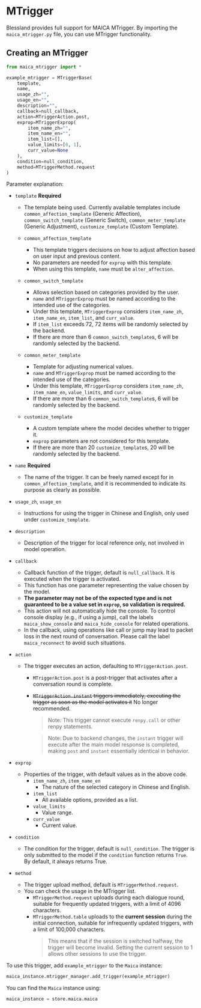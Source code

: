 # MTrigger

Blessland provides full support for MAICA MTrigger. By importing the `maica_mtrigger.py` file, you can use MTrigger functionality.

## Creating an MTrigger

```python
from maica_mtrigger import *

example_mtrigger = MTriggerBase(
    template,
    name,
    usage_zh="",
    usage_en="",
    description="",
    callback=null_callback,
    action=MTriggerAction.post,
    exprop=MTriggerExprop(
        item_name_zh="",
        item_name_en="",
        item_list=[],
        value_limits=[0, 1],
        curr_value=None
    ),
    condition=null_condition,
    method=MTriggerMethod.request
)

```

Parameter explanation:

* `template` **Required**  
  * The template being used. Currently available templates include `common_affection_template` (Generic Affection), `common_switch_template` (Generic Switch), `common_meter_template` (Generic Adjustment), `customize_template` (Custom Template).

  * `common_affection_template`
    * This template triggers decisions on how to adjust affection based on user input and previous content.
    * No parameters are needed for `exprop` with this template.
    * When using this template, `name` must be `alter_affection`.

  * `common_switch_template`
    * Allows selection based on categories provided by the user.
    * `name` and `MTriggerExprop` must be named according to the intended use of the categories.
    * Under this template, `MTriggerExprop` considers `item_name_zh`, `item_name_en`, `item_list`, and `curr_value`.
    * If `item_list` exceeds 72, 72 items will be randomly selected by the backend.
    * If there are more than 6 `common_switch_template`s, 6 will be randomly selected by the backend.

  * `common_meter_template`
    * Template for adjusting numerical values.
    * `name` and `MTriggerExprop` must be named according to the intended use of the categories.
    * Under this template, `MTriggerExprop` considers `item_name_zh`, `item_name_en`, `value_limits`, and `curr_value`.
    * If there are more than 6 `common_switch_template`s, 6 will be randomly selected by the backend.

  * `customize_template`
    * A custom template where the model decides whether to trigger it.
    * `exprop` parameters are not considered for this template.
    * If there are more than 20 `customize_template`s, 20 will be randomly selected by the backend.

* `name` **Required**
  * The name of the trigger. It can be freely named except for in `common_affection_template`, and it is recommended to indicate its purpose as clearly as possible.

* `usage_zh`, `usage_en`
  * Instructions for using the trigger in Chinese and English, only used under `customize_template`.

* `description`
  * Description of the trigger for local reference only, not involved in model operation.

* `callback`
  * Callback function of the trigger, default is `null_callback`. It is executed when the trigger is activated.
  * This function has one parameter representing the value chosen by the model.
  * **The parameter may not be of the expected type and is not guaranteed to be a value set in `exprop`, so validation is required.**
  * This action will not automatically hide the console. To control console display (e.g., if using a jump), call the labels `maica_show_console` and `maica_hide_console` for related operations.
  * In the callback, using operations like call or jump may lead to packet loss in the next round of conversation. Please call the label `maica_reconnect` to avoid such situations.

* `action`
  * The trigger executes an action, defaulting to `MTriggerAction.post`.
    * `MTriggerAction.post` is a post-trigger that activates after a conversation round is complete.
    * ~~`MTriggerAction.instant` triggers immediately, executing the trigger as soon as the model activates it~~ No longer recommended.
        > Note: This trigger cannot execute `renpy.call` or other renpy statements.
        
        > Note: Due to backend changes, the `instant` trigger will execute after the main model response is completed, making `post` and `instant` essentially identical in behavior.


* `exprop`
  * Properties of the trigger, with default values as in the above code.
    * `item_name_zh`, `item_name_en`
      * The nature of the selected category in Chinese and English.
    * `item_list`
      * All available options, provided as a list.
    * `value_limits`
      * Value range.
    * `curr_value`
      * Current value.

* `condition`
  * The condition for the trigger, default is `null_condition`. The trigger is only submitted to the model if the `condition` function returns `True`. By default, it always returns True.

* `method`
  * The trigger upload method, default is `MTriggerMethod.request`.
  * You can check the usage in the MTrigger list.
    * `MTriggerMethod.request` uploads during each dialogue round, suitable for frequently updated triggers, with a limit of 4096 characters.
    * `MTriggerMethod.table` uploads to the **current session** during the initial connection, suitable for infrequently updated triggers, with a limit of 100,000 characters.
      > This means that if the session is switched halfway, the trigger will become invalid. Setting the current session to 1 allows other sessions to use the trigger.

To use this trigger, add `example_mtrigger` to the `Maica` instance:

```python
maica_instance.mtrigger_manager.add_trigger(example_mtrigger)
```

You can find the `Maica` instance using:

```python
maica_instance = store.maica.maica
```